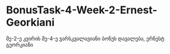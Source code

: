 # BonusTask-4-Week-2-Ernest-Georkiani
მე-2-ე კვირის მე-4-ე ვარსკვალავიანი ბონუს დავალება, ერნესტ გეორკიანი
